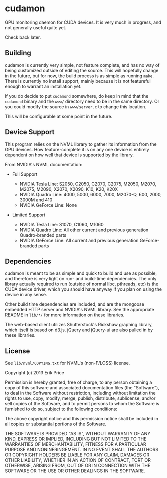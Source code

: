 cudamon
=======

GPU monitoring daemon for CUDA devices. It is very much in progress,
and not generally useful quite yet.

Check back later.

Building
--------

cudamon is currently very simple, not feature complete, and has no way
of being customized outside of editing the source. This will hopefully
change in the future, but for now, the build process is as simple as
running `make`. There is currently no install support, mainly because
it is not featureful enough to warrant an installation yet.

If you do decide to put `cudamond` somewhere, do keep in mind that the
`cudamond` binary and the `www/` directory need to be in the same
directory. Or you could modify the source in `www/server.c` to change
this location.

This will be configurable at some point in the future.

Device Support
--------------

This program relies on the NVML library to gather its information from
the GPU devices. How feature-complete it is on any one device is
entirely dependent on how well that device is supported by the
library.

From NVIDIA's NVML documentation:

  * Full Support
    - NVIDIA Tesla Line: S2050, C2050, C2070, C2075, M2050, M2070, M2075, M2090,
        X2070, X2090, K10, K20, K20X
    - NVIDIA Quadro Line: 4000, 5000, 6000, 7000, M2070-Q, 600, 2000, 3000M and 410
    - NVIDIA GeForce Line: None

  * Limited Support
    - NVIDIA Tesla Line:   S1070, C1060, M1060
    - NVIDIA Quadro Line:  All other current and previous generation Quadro-branded parts
    - NVIDIA GeForce Line: All current and previous generation GeForce-branded parts

Dependencies
------------

cudamon is meant to be as simple and quick to build and use as
possible, and therefore is very light on run- and build-time
dependencies. The only library actually required to run (outside of
normal libc, pthreads, etc) is the CUDA device driver, which you
should have anyway if you plan on using the device in any sense.

Other build time dependencies are included, and are the mongoose
embedded HTTP server and NVIDIA's NVML library. See the appropriate
README in `lib/*/` for more information on these libraries.

The web-based client utilizes Shutterstock's Rickshaw graphing
library, which itself is based on d3.js. jQuery and jQuery-ui are also
pulled in by these libraries.

License
-------

See `lib/nvml/COPYING.txt` for NVML's (non-F/LOSS) license.

Copyright (c) 2013 Erik Price

Permission is hereby granted, free of charge, to any person obtaining
a copy of this software and associated documentation files (the
"Software"), to deal in the Software without restriction, including
without limitation the rights to use, copy, modify, merge, publish,
distribute, sublicense, and/or sell copies of the Software, and to
permit persons to whom the Software is furnished to do so, subject to
the following conditions:

The above copyright notice and this permission notice shall be
included in all copies or substantial portions of the Software.

THE SOFTWARE IS PROVIDED "AS IS", WITHOUT WARRANTY OF ANY KIND,
EXPRESS OR IMPLIED, INCLUDING BUT NOT LIMITED TO THE WARRANTIES OF
MERCHANTABILITY, FITNESS FOR A PARTICULAR PURPOSE AND
NONINFRINGEMENT. IN NO EVENT SHALL THE AUTHORS OR COPYRIGHT HOLDERS BE
LIABLE FOR ANY CLAIM, DAMAGES OR OTHER LIABILITY, WHETHER IN AN ACTION
OF CONTRACT, TORT OR OTHERWISE, ARISING FROM, OUT OF OR IN CONNECTION
WITH THE SOFTWARE OR THE USE OR OTHER DEALINGS IN THE SOFTWARE.
